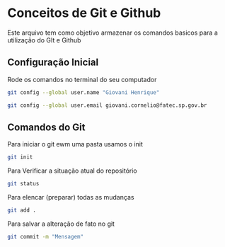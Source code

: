 # Conceitos de Git e Github 
Este arquivo tem como objetivo armazenar os comandos basicos para a utilização do GIt e Github

## Configuração Inicial
Rode os comandos no terminal do seu computador
```bash
git config --global user.name "Giovani Henrique"

git config --global user.email giovani.cornelio@fatec.sp.gov.br
```

## Comandos do Git
Para iniciar o git ewm uma pasta usamos o init
```bash
git init
```
Para Verificar a situação atual do repositório
```bash
git status
```

Para elencar (preparar) todas as mudanças
```bash
git add .
```

Para salvar a alteração de fato no git
```bash
git commit -m "Mensagem"
```